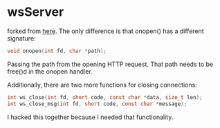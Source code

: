 # wsServer
forked from [here](https://github.com/Theldus/wsServer).
The only difference is that onopen() has a different signature:

```c
void onopen(int fd, char *path);
```

Passing the path from the opening HTTP request.
That path needs to be free()d in the onopen handler.

Additionally, there are two more functions for closing connections:
```c
int ws_close(int fd, short code, const char *data, size_t len);
int ws_close_msg(int fd, short code, const char *message);
```

I hacked this together because I needed that functionality.